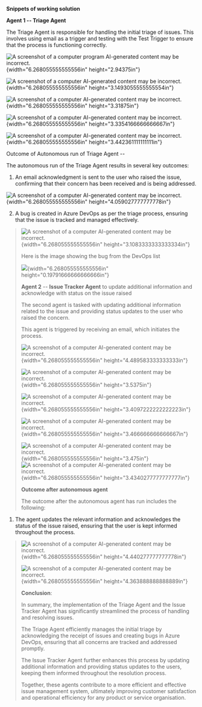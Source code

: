 **Snippets of working solution**

**Agent 1 -- Triage Agent**

The Triage Agent is responsible for handling the initial triage of
issues. This involves using email as a trigger and testing with the Test
Trigger to ensure that the process is functioning correctly.

![A screenshot of a computer program AI-generated content may be
incorrect.](media/image1.png){width="6.268055555555556in"
height="2.94375in"}

![A screenshot of a computer AI-generated content may be
incorrect.](media/image2.png){width="6.268055555555556in"
height="3.1493055555555554in"}

![A screenshot of a computer AI-generated content may be
incorrect.](media/image3.png){width="6.268055555555556in"
height="3.31875in"}

![A screenshot of a computer AI-generated content may be
incorrect.](media/image4.png){width="6.268055555555556in"
height="3.3354166666666667in"}

![A screenshot of a computer AI-generated content may be
incorrect.](media/image5.png){width="6.268055555555556in"
height="3.442361111111111in"}

Outcome of Autonomous run of Triage Agent --

The autonomous run of the Triage Agent results in several key outcomes:

1.  An email acknowledgment is sent to the user who raised the issue,
    confirming that their concern has been received and is being
    addressed.

![A screenshot of a computer AI-generated content may be
incorrect.](media/image6.png){width="6.268055555555556in"
height="4.059027777777778in"}

2.  A bug is created in Azure DevOps as per the triage process, ensuring
    that the issue is tracked and managed effectively.

> ![A screenshot of a computer AI-generated content may be
> incorrect.](media/image7.png){width="6.268055555555556in"
> height="3.1083333333333334in"}
>
> Here is the image showing the bug from the DevOps list
>
> ![](media/image8.png){width="6.268055555555556in"
> height="0.19791666666666666in"}
>
> **Agent 2** -- **Issue Tracker Agent** to update additional
> information and acknowledge with status on the issue raised
>
> The second agent is tasked with updating additional information
> related to the issue and providing status updates to the user who
> raised the concern.
>
> This agent is triggered by receiving an email, which initiates the
> process.
>
> ![A screenshot of a computer AI-generated content may be
> incorrect.](media/image9.png){width="6.268055555555556in"
> height="4.489583333333333in"}
>
> ![A screenshot of a computer AI-generated content may be
> incorrect.](media/image10.png){width="6.268055555555556in"
> height="3.5375in"}
>
> ![A screenshot of a computer AI-generated content may be
> incorrect.](media/image11.png){width="6.268055555555556in"
> height="3.4097222222222223in"}
>
> ![A screenshot of a computer AI-generated content may be
> incorrect.](media/image12.png){width="6.268055555555556in"
> height="3.466666666666667in"}
>
> ![A screenshot of a computer AI-generated content may be
> incorrect.](media/image13.png){width="6.268055555555556in"
> height="3.475in"}![A screenshot of a computer AI-generated content may
> be incorrect.](media/image14.png){width="6.268055555555556in"
> height="3.4340277777777777in"}
>
> **Outcome after autonomous agent**
>
> The outcome after the autonomous agent has run includes the following:

1.  The agent updates the relevant information and acknowledges the
    status of the issue raised, ensuring that the user is kept informed
    throughout the process.

> ![A screenshot of a computer AI-generated content may be
> incorrect.](media/image15.png){width="6.268055555555556in"
> height="4.440277777777778in"}
>
> ![A screenshot of a computer AI-generated content may be
> incorrect.](media/image16.png){width="6.268055555555556in"
> height="4.363888888888889in"}
>
> **Conclusion**:
>
> In summary, the implementation of the Triage Agent and the Issue
> Tracker Agent has significantly streamlined the process of handling
> and resolving issues.
>
> The Triage Agent efficiently manages the initial triage by
> acknowledging the receipt of issues and creating bugs in Azure DevOps,
> ensuring that all concerns are tracked and addressed promptly.
>
> The Issue Tracker Agent further enhances this process by updating
> additional information and providing status updates to the users,
> keeping them informed throughout the resolution process.
>
> Together, these agents contribute to a more efficient and effective
> issue management system, ultimately improving customer satisfaction
> and operational efficiency for any product or service organisation.
